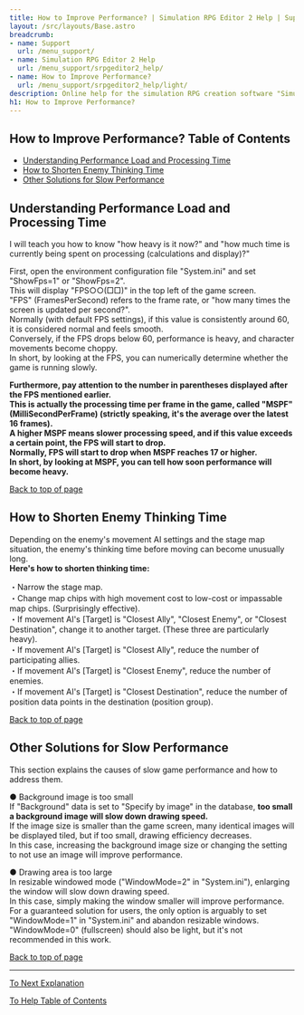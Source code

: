 ```yaml
---
title: How to Improve Performance? | Simulation RPG Editor 2 Help | Support | Omoshiro Game Shrine
layout: /src/layouts/Base.astro
breadcrumb:
- name: Support
  url: /menu_support/
- name: Simulation RPG Editor 2 Help
  url: /menu_support/srpgeditor2_help/
- name: How to Improve Performance?
  url: /menu_support/srpgeditor2_help/light/
description: Online help for the simulation RPG creation software "Simulation RPG Editor 2". "How to Improve Performance?".
h1: How to Improve Performance?
---
```



<a name="TOP"></a> 

## How to Improve Performance? Table of Contents

- [Understanding Performance Load and Processing Time](#FPS)
- [How to Shorten Enemy Thinking Time](#MOVEAI)
- [Other Solutions for Slow Performance](#OTHERS)

## Understanding Performance Load and Processing Time

I will teach you how to know "how heavy is it now?" and "how much time is currently being spent on processing (calculations and display)?"  

First, open the environment configuration file "System.ini" and set "ShowFps=1" or "ShowFps=2".  
This will display "FPS○○(□□)" in the top left of the game screen.  
"FPS" (FramesPerSecond) refers to the frame rate, or "how many times the screen is updated per second?".  
Normally (with default FPS settings), if this value is consistently around 60, it is considered normal and feels smooth.  
Conversely, if the FPS drops below 60, performance is heavy, and character movements become choppy.  
In short, by looking at the FPS, you can numerically determine whether the game is running slowly.  

**Furthermore, pay attention to the number in parentheses displayed after the FPS mentioned earlier.  
This is actually the processing time per frame in the game, called "MSPF" (MilliSecondPerFrame) (strictly speaking, it's the average over the latest 16 frames).  
A higher MSPF means slower processing speed, and if this value exceeds a certain point, the FPS will start to drop.  
Normally, FPS will start to drop when MSPF reaches 17 or higher.  
In short, by looking at MSPF, you can tell how soon performance will become heavy.**  

[Back to top of page](#top)

## How to Shorten Enemy Thinking Time

Depending on the enemy's movement AI settings and the stage map situation, the enemy's thinking time before moving can become unusually long.  
**Here's how to shorten thinking time:**  

・Narrow the stage map.  
・Change map chips with high movement cost to low-cost or impassable map chips. (Surprisingly effective).  
・If movement AI's [Target] is "Closest Ally", "Closest Enemy", or "Closest Destination", change it to another target. (These three are particularly heavy).  
・If movement AI's [Target] is "Closest Ally", reduce the number of participating allies.  
・If movement AI's [Target] is "Closest Enemy", reduce the number of enemies.  
・If movement AI's [Target] is "Closest Destination", reduce the number of position data points in the destination (position group).  

[Back to top of page](#top)

## Other Solutions for Slow Performance

This section explains the causes of slow game performance and how to address them.  

● Background image is too small  
If "Background" data is set to "Specify by image" in the database, **too small a background image will slow down drawing speed.**  
If the image size is smaller than the game screen, many identical images will be displayed tiled, but if too small, drawing efficiency decreases.  
In this case, increasing the background image size or changing the setting to not use an image will improve performance.  

● Drawing area is too large  
In resizable windowed mode ("WindowMode=2" in "System.ini"), enlarging the window will slow down drawing speed.  
In this case, simply making the window smaller will improve performance.  
For a guaranteed solution for users, the only option is arguably to set "WindowMode=1" in "System.ini" and abandon resizable windows.  
"WindowMode=0" (fullscreen) should also be light, but it's not recommended in this work.  

[Back to top of page](#TOP)

---

  

[To Next Explanation](../english/)

[To Help Table of Contents](../)